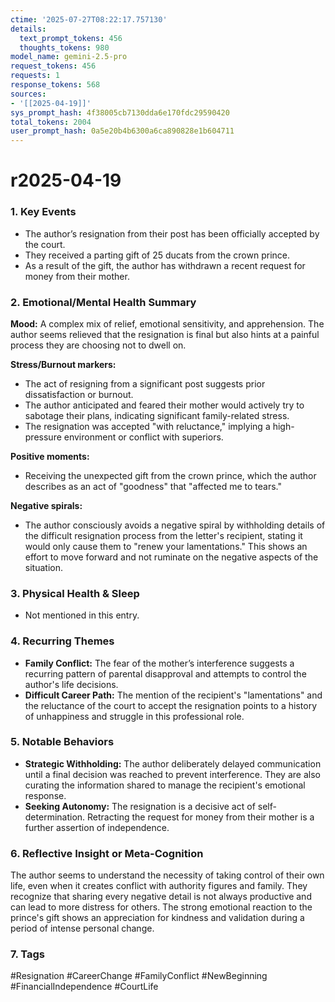 ```yaml
---
ctime: '2025-07-27T08:22:17.757130'
details:
  text_prompt_tokens: 456
  thoughts_tokens: 980
model_name: gemini-2.5-pro
request_tokens: 456
requests: 1
response_tokens: 568
sources:
- '[[2025-04-19]]'
sys_prompt_hash: 4f38005cb7130dda6e170fdc29590420
total_tokens: 2004
user_prompt_hash: 0a5e20b4b6300a6ca890828e1b604711
---
```

# r2025-04-19

### 1. Key Events
- The author’s resignation from their post has been officially accepted by the court.
- They received a parting gift of 25 ducats from the crown prince.
- As a result of the gift, the author has withdrawn a recent request for money from their mother.

### 2. Emotional/Mental Health Summary

**Mood:** A complex mix of relief, emotional sensitivity, and apprehension. The author seems relieved that the resignation is final but also hints at a painful process they are choosing not to dwell on.

**Stress/Burnout markers:**
- The act of resigning from a significant post suggests prior dissatisfaction or burnout.
- The author anticipated and feared their mother would actively try to sabotage their plans, indicating significant family-related stress.
- The resignation was accepted "with reluctance," implying a high-pressure environment or conflict with superiors.

**Positive moments:**
- Receiving the unexpected gift from the crown prince, which the author describes as an act of "goodness" that "affected me to tears."

**Negative spirals:**
- The author consciously avoids a negative spiral by withholding details of the difficult resignation process from the letter's recipient, stating it would only cause them to "renew your lamentations." This shows an effort to move forward and not ruminate on the negative aspects of the situation.

### 3. Physical Health & Sleep
- Not mentioned in this entry.

### 4. Recurring Themes
- **Family Conflict:** The fear of the mother’s interference suggests a recurring pattern of parental disapproval and attempts to control the author's life decisions.
- **Difficult Career Path:** The mention of the recipient's "lamentations" and the reluctance of the court to accept the resignation points to a history of unhappiness and struggle in this professional role.

### 5. Notable Behaviors
- **Strategic Withholding:** The author deliberately delayed communication until a final decision was reached to prevent interference. They are also curating the information shared to manage the recipient's emotional response.
- **Seeking Autonomy:** The resignation is a decisive act of self-determination. Retracting the request for money from their mother is a further assertion of independence.

### 6. Reflective Insight or Meta-Cognition
The author seems to understand the necessity of taking control of their own life, even when it creates conflict with authority figures and family. They recognize that sharing every negative detail is not always productive and can lead to more distress for others. The strong emotional reaction to the prince's gift shows an appreciation for kindness and validation during a period of intense personal change.

### 7. Tags
#Resignation #CareerChange #FamilyConflict #NewBeginning #FinancialIndependence #CourtLife